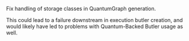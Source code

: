 Fix handling of storage classes in QuantumGraph generation.

This could lead to a failure downstream in execution butler creation, and would likely have led to problems with Quantum-Backed Butler usage as well.
